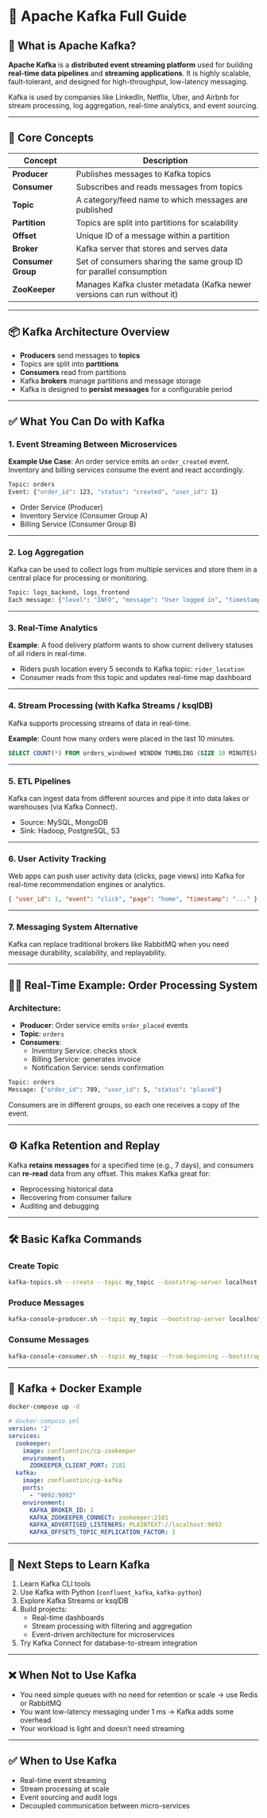 
# 🦄 Apache Kafka Full Guide

## 🔧 What is Apache Kafka?
**Apache Kafka** is a **distributed event streaming platform** used for building **real-time data pipelines** and **streaming applications**. It is highly scalable, fault-tolerant, and designed for high-throughput, low-latency messaging.

Kafka is used by companies like LinkedIn, Netflix, Uber, and Airbnb for stream processing, log aggregation, real-time analytics, and event sourcing.

---

## 🧱 Core Concepts

| Concept        | Description |
|----------------|-------------|
| **Producer**   | Publishes messages to Kafka topics |
| **Consumer**   | Subscribes and reads messages from topics |
| **Topic**      | A category/feed name to which messages are published |
| **Partition**  | Topics are split into partitions for scalability |
| **Offset**     | Unique ID of a message within a partition |
| **Broker**     | Kafka server that stores and serves data |
| **Consumer Group** | Set of consumers sharing the same group ID for parallel consumption |
| **ZooKeeper**  | Manages Kafka cluster metadata (Kafka newer versions can run without it) |

---

## 📦 Kafka Architecture Overview

- **Producers** send messages to **topics**
- Topics are split into **partitions**
- **Consumers** read from partitions
- Kafka **brokers** manage partitions and message storage
- Kafka is designed to **persist messages** for a configurable period

---

## ✅ What You Can Do with Kafka

### 1. Event Streaming Between Microservices

**Example Use Case**: An order service emits an `order_created` event. Inventory and billing services consume the event and react accordingly.

```bash
Topic: orders
Event: {"order_id": 123, "status": "created", "user_id": 1}
```

- Order Service (Producer)
- Inventory Service (Consumer Group A)
- Billing Service (Consumer Group B)

---

### 2. Log Aggregation

Kafka can be used to collect logs from multiple services and store them in a central place for processing or monitoring.

```bash
Topic: logs_backend, logs_frontend
Each message: {"level": "INFO", "message": "User logged in", "timestamp": "..."}
```

---

### 3. Real-Time Analytics

**Example**: A food delivery platform wants to show current delivery statuses of all riders in real-time.

- Riders push location every 5 seconds to Kafka topic: `rider_location`
- Consumer reads from this topic and updates real-time map dashboard

---

### 4. Stream Processing (with Kafka Streams / ksqlDB)

Kafka supports processing streams of data in real-time.

**Example**: Count how many orders were placed in the last 10 minutes.

```sql
SELECT COUNT(*) FROM orders_windowed WINDOW TUMBLING (SIZE 10 MINUTES);
```

---

### 5. ETL Pipelines

Kafka can ingest data from different sources and pipe it into data lakes or warehouses (via Kafka Connect).

- Source: MySQL, MongoDB
- Sink: Hadoop, PostgreSQL, S3

---

### 6. User Activity Tracking

Web apps can push user activity data (clicks, page views) into Kafka for real-time recommendation engines or analytics.

```json
{ "user_id": 1, "event": "click", "page": "home", "timestamp": "..." }
```

---

### 7. Messaging System Alternative

Kafka can replace traditional brokers like RabbitMQ when you need message durability, scalability, and replayability.

---

## 🧑‍💻 Real-Time Example: Order Processing System

### Architecture:
- **Producer**: Order service emits `order_placed` events
- **Topic**: `orders`
- **Consumers**:
  - Inventory Service: checks stock
  - Billing Service: generates invoice
  - Notification Service: sends confirmation

```bash
Topic: orders
Message: {"order_id": 789, "user_id": 5, "status": "placed"}
```

Consumers are in different groups, so each one receives a copy of the event.

---

## ⚙️ Kafka Retention and Replay

Kafka **retains messages** for a specified time (e.g., 7 days), and consumers can **re-read** data from any offset. This makes Kafka great for:

- Reprocessing historical data
- Recovering from consumer failure
- Auditing and debugging

---

## 🛠️ Basic Kafka Commands

### Create Topic
```bash
kafka-topics.sh --create --topic my_topic --bootstrap-server localhost:9092 --partitions 3 --replication-factor 1
```

### Produce Messages
```bash
kafka-console-producer.sh --topic my_topic --bootstrap-server localhost:9092
```

### Consume Messages
```bash
kafka-console-consumer.sh --topic my_topic --from-beginning --bootstrap-server localhost:9092
```

---

## 🐳 Kafka + Docker Example

```bash
docker-compose up -d
```

```yaml
# docker-compose.yml
version: '2'
services:
  zookeeper:
    image: confluentinc/cp-zookeeper
    environment:
      ZOOKEEPER_CLIENT_PORT: 2181
  kafka:
    image: confluentinc/cp-kafka
    ports:
      - "9092:9092"
    environment:
      KAFKA_BROKER_ID: 1
      KAFKA_ZOOKEEPER_CONNECT: zookeeper:2181
      KAFKA_ADVERTISED_LISTENERS: PLAINTEXT://localhost:9092
      KAFKA_OFFSETS_TOPIC_REPLICATION_FACTOR: 1
```

---

## 🧠 Next Steps to Learn Kafka

1. Learn Kafka CLI tools
2. Use Kafka with Python (`confluent_kafka`, `kafka-python`)
3. Explore Kafka Streams or ksqlDB
4. Build projects:
   - Real-time dashboards
   - Stream processing with filtering and aggregation
   - Event-driven architecture for microservices
5. Try Kafka Connect for database-to-stream integration

---

## ❌ When Not to Use Kafka

- You need simple queues with no need for retention or scale → use Redis or RabbitMQ
- You want low-latency messaging under 1 ms → Kafka adds some overhead
- Your workload is light and doesn’t need streaming

---

## ✅ When to Use Kafka

- Real-time event streaming
- Stream processing at scale
- Event sourcing and audit logs
- Decoupled communication between micro-services

